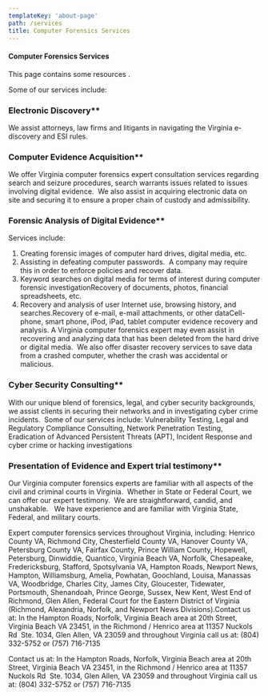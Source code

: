 ```yaml
---
templateKey: 'about-page'
path: /services
title: Computer Forensics Services
---
```

#### Computer Forensics Services
This page contains some resources .  

Some of our services include:

### Electronic Discovery** 
We assist attorneys, law firms and litigants in navigating the Virginia e-discovery and ESI rules.

### Computer Evidence Acquisition**
We offer Virginia computer forensics expert consultation services regarding search and seizure procedures, search warrants issues related to issues involving digital evidence.  We also assist in acquiring electronic data on site and securing it to ensure a proper chain of custody and admissibility.

### Forensic Analysis of Digital Evidence**
Services include:
1. Creating forensic images of computer hard drives, digital media, etc.
2. Assisting in defeating computer passwords.  A company may require this in order to enforce policies and recover data.
3. Keyword searches on digital media for terms of interest during computer forensic investigationRecovery of documents, photos, financial spreadsheets, etc.
4. Recovery and analysis of user Internet use, browsing history, and searches.Recovery of e-mail, e-mail attachments, or other dataCell-phone, smart phone, iPod, iPad, tablet computer evidence recovery and analysis. A Virginia computer forensics expert may even assist in recovering and analyzing data that has been deleted from the hard drive or digital media.  We also offer disaster recovery services to save data from a crashed computer, whether the crash was accidental or malicious.

### Cyber Security Consulting**
With our unique blend of forensics, legal, and cyber security backgrounds, we assist clients in securing their networks and in investigating cyber crime incidents.  Some of our services include:
Vulnerability Testing, Legal and Regulatory Compliance Consulting, Network Penetration Testing, Eradication of Advanced Persistent Threats (APT), Incident Response and cyber crime or hacking investigations

### Presentation of Evidence and Expert trial testimony**
Our Virginia computer forensics experts are familiar with all aspects of the civil and criminal courts in Virginia.  Whether in State or Federal Court, we can offer our expert testimony.  We are straightforward, candid, and unshakable.   We have experience and are familiar with Virginia State, Federal, and military courts.

Expert computer forensics services throughout Virginia, including: Henrico County VA, Richmond City, Chesterfield County VA, Hanover County VA, Petersburg County VA, Fairfax County, Prince William County, Hopewell, Petersburg, Dinwiddie, Quantico, Virginia Beach VA, Norfolk, Chesapeake, Fredericksburg, Stafford, Spotsylvania VA, Hampton Roads, Newport News, Hampton, Williamsburg, Amelia, Powhatan, Goochland, Louisa, Manassas VA, Woodbridge, Charles City, James City, Gloucester, Tidewater, Portsmouth, Shenandoah, Prince George, Sussex, New Kent, West End of Richmond, Glen Allen, Federal Court for the Eastern District of Virginia (Richmond, Alexandria, Norfolk, and Newport News Divisions).Contact us at: In the Hampton Roads, Norfolk, Virginia Beach area at 20th Street, Virginia Beach VA 23451, in the Richmond / Henrico area at 11357 Nuckols Rd  Ste. 1034, Glen Allen, VA 23059 and throughout Virginia call us at: (804) 332-5752 or (757) 716-7135

Contact us at: In the Hampton Roads, Norfolk, Virginia Beach area at 20th Street, Virginia Beach VA 23451, in the Richmond / Henrico area at 11357 Nuckols Rd  Ste. 1034, Glen Allen, VA 23059 and throughout Virginia call us at: (804) 332-5752 or (757) 716-7135